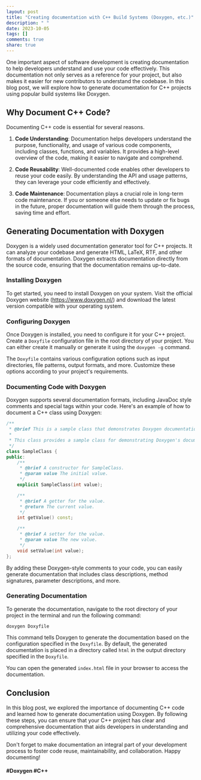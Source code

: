 ```yaml
---
layout: post
title: "Creating documentation with C++ Build Systems (Doxygen, etc.)"
description: " "
date: 2023-10-05
tags: []
comments: true
share: true
---
```


One important aspect of software development is creating documentation to help developers understand and use your code effectively. This documentation not only serves as a reference for your project, but also makes it easier for new contributors to understand the codebase. In this blog post, we will explore how to generate documentation for C++ projects using popular build systems like Doxygen.

## Why Document C++ Code?

Documenting C++ code is essential for several reasons. 

1. **Code Understanding**: Documentation helps developers understand the purpose, functionality, and usage of various code components, including classes, functions, and variables. It provides a high-level overview of the code, making it easier to navigate and comprehend.

2. **Code Reusability**: Well-documented code enables other developers to reuse your code easily. By understanding the API and usage patterns, they can leverage your code efficiently and effectively.

3. **Code Maintenance**: Documentation plays a crucial role in long-term code maintenance. If you or someone else needs to update or fix bugs in the future, proper documentation will guide them through the process, saving time and effort.

## Generating Documentation with Doxygen

Doxygen is a widely used documentation generator tool for C++ projects. It can analyze your codebase and generate HTML, LaTeX, RTF, and other formats of documentation. Doxygen extracts documentation directly from the source code, ensuring that the documentation remains up-to-date.

### Installing Doxygen

To get started, you need to install Doxygen on your system. Visit the official Doxygen website (https://www.doxygen.nl/) and download the latest version compatible with your operating system.

### Configuring Doxygen

Once Doxygen is installed, you need to configure it for your C++ project. Create a `Doxyfile` configuration file in the root directory of your project. You can either create it manually or generate it using the `doxygen -g` command.

The `Doxyfile` contains various configuration options such as input directories, file patterns, output formats, and more. Customize these options according to your project's requirements.

### Documenting Code with Doxygen

Doxygen supports several documentation formats, including JavaDoc style comments and special tags within your code. Here's an example of how to document a C++ class using Doxygen:

```cpp
/**
 * @brief This is a sample class that demonstrates Doxygen documentation.
 *
 * This class provides a sample class for demonstrating Doxygen's documentation features.
 */
class SampleClass {
public:
    /**
     * @brief A constructor for SampleClass.
     * @param value The initial value.
     */
    explicit SampleClass(int value);

    /**
     * @brief A getter for the value.
     * @return The current value.
     */
    int getValue() const;

    /**
     * @brief A setter for the value.
     * @param value The new value.
     */
    void setValue(int value);
};
```

By adding these Doxygen-style comments to your code, you can easily generate documentation that includes class descriptions, method signatures, parameter descriptions, and more.

### Generating Documentation

To generate the documentation, navigate to the root directory of your project in the terminal and run the following command:

```
doxygen Doxyfile
```

This command tells Doxygen to generate the documentation based on the configuration specified in the `Doxyfile`. By default, the generated documentation is placed in a directory called `html` in the output directory specified in the `Doxyfile`.

You can open the generated `index.html` file in your browser to access the documentation.

## Conclusion

In this blog post, we explored the importance of documenting C++ code and learned how to generate documentation using Doxygen. By following these steps, you can ensure that your C++ project has clear and comprehensive documentation that aids developers in understanding and utilizing your code effectively.

Don't forget to make documentation an integral part of your development process to foster code reuse, maintainability, and collaboration. Happy documenting!

#### #Doxygen #C++
